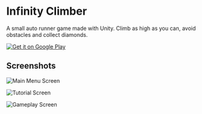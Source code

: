 # Infinity Climber

A small auto runner game made with Unity. Climb as high as you can, avoid obstacles and collect diamonds.

<a href='https://play.google.com/store/apps/details?id=com.Sunilson.InfinityClimber&hl=de&pcampaignid=MKT-Other-global-all-co-prtnr-py-PartBadge-Mar2515-1'><img alt='Get it on Google Play' src='https://play.google.com/intl/en_us/badges/images/generic/en_badge_web_generic.png'/></a>

## Screenshots

![Main Menu Screen](http://i.imgur.com/Rt3mtD6.png)

![Tutorial Screen](http://i.imgur.com/pFvXe0R.png)

![Gameplay Screen](http://i.imgur.com/j4fzvio.png)
